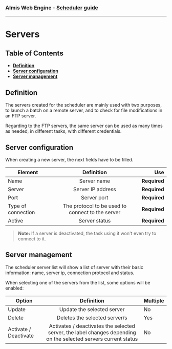 ### Almis Web Engine - **[Scheduler guide](scheduler-guide.md)**

---

# **Servers**

## Table of Contents

* **[Definition](#definition)**
* **[Server configuration](#server-configuration)**
* **[Server management](#server-management)**

## Definition

The servers created for the scheduler are mainly used with two purposes, to launch a batch on a remote server, and to check for file modifications in an FTP server.

Regarding to the FTP servers, the same server can be used as many times as needed, in different tasks, with different credentials.

## Server configuration

When creating a new server, the next fields have to be filled.

| Element       | Definition    | Use   |
| ------------- |:-------------:| -----:|
| Name          | Server name     | **Required** |
| Server        | Server IP address     | **Required** |
| Port          | Server port     | **Required** |
| Type of connection   | The protocol to be used to connect to the server     | **Required** |
| Active          | Server status     | **Required** |

> **Note:** If a server is deactivated, the task using it won't even try to connect to it.

## Server management

The scheduler server list will show a list of server with their basic information: name, server ip, connection protocol and status.

When selecting one of the servers from the list, some options will be enabled:

| Option       | Definition    | Multiple |
| ------------- |:-------------:| ----------- |
| Update          | Update the selected server  | No |
| Delete          | Deletes the selected server/s  | Yes |
| Activate / Deactivate   | Activates / deactivates the selected server, the label changes depending on the selected servers current status  | No |

